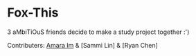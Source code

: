 # Fox-This

3 aMbiTiOuS friends decide to make a study project together :')

Contributers: [Amara Im](https://github.com/amaraim22) & [Sammi Lin] & [Ryan Chen]
